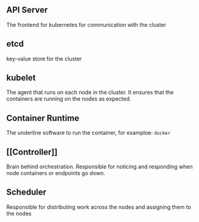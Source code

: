 ## API Server

The frontend for kubernetes for communication with the cluster

## etcd

key-value store for the cluster

## kubelet

The agent that runs on each node in the cluster. It ensures that the containers are running on the nodes as expected.

## Container Runtime

The underline software to run the container, for examploe: `docker` 

## [[Controller]]

Brain behind orchestration. Responsible for noticing and responding when node containers or endpoints go down. 

## Scheduler

Responsible for distributing work across the nodes and assigning them to the nodes